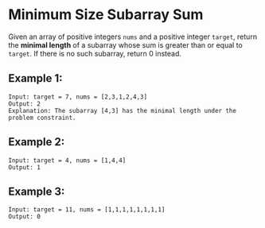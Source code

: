 # Minimum Size Subarray Sum

Given an array of positive integers `nums` and a positive integer `target`, return the **minimal length** of a subarray whose sum is greater than or equal to `target`. If there is no such subarray, return 0 instead.
 
 
## **Example 1:**
```
Input: target = 7, nums = [2,3,1,2,4,3]
Output: 2
Explanation: The subarray [4,3] has the minimal length under the problem constraint.
```

## **Example 2:**
```
Input: target = 4, nums = [1,4,4]
Output: 1
```

## Example 3:
```
Input: target = 11, nums = [1,1,1,1,1,1,1,1]
Output: 0
```